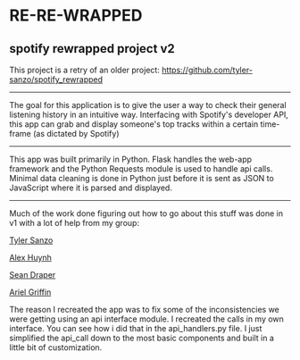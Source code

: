 # RE-RE-WRAPPED
spotify rewrapped project v2
---

This project is a retry of an older project: https://github.com/tyler-sanzo/spotify_rewrapped

---

The goal for this application is to give the user a way to check their general listening history in an intuitive way.
Interfacing with Spotify's developer API, this app can grab and display someone's top tracks within a certain time-frame (as dictated by Spotify)

---

This app was built primarily in Python. Flask handles the web-app framework and the Python Requests module is used to handle api calls. Minimal data cleaning is done in Python just before it is sent as JSON to JavaScript where it is parsed and displayed.

---

Much of the work done figuring out how to go about this stuff was done in v1 with a lot of help from my group:

[Tyler Sanzo](https://github.com/tyler-sanzo)

[Alex Huynh](https://github.com/alexhuynh0530)

[Sean Draper](https://github.com/SeanDraper)

[Ariel Griffin](https://github.com/griffindex)

The reason I recreated the app was to fix some of the inconsistencies we were getting using an api interface module. I recreated the calls in my own interface. You can see how i did that in the api_handlers.py file. I just simplified the api_call down to the most basic components and built in a little bit of customization.